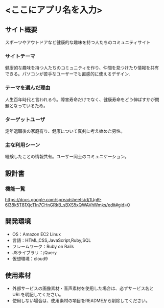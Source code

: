 # <ここにアプリ名を入力>

## サイト概要
スポーツやアウトドアなど健康的な趣味を持つ人たちのコミュニティサイト

### サイトテーマ
健康的な趣味を持つ人たちのコミュニティを作り、仲間を見つけたり情報を共有できる。パソコンが苦手なユーザーでも直感的に使えるデザイン.

### テーマを選んだ理由
人生百年時代と言われる今。障害寿命だけでなく、健康寿命をどう伸ばすかが問題となっているため。

### ターゲットユーザ
定年退職後の家庭有り、健康について真剣に考え始めた男性。

### 主な利用シーン
経験したことの情報共有。ユーザー同士のコミュニケーション。

## 設計書

### 機能一覧
<https://docs.google.com/spreadsheets/d/1UgK-6l38k5T81XjcTIn7CHnGRkB_sBXS5xQWAVhWmks/edit#gid=0>

## 開発環境
- OS：Amazon EC2 Linux
- 言語：HTML,CSS,JavaScript,Ruby,SQL
- フレームワーク：Ruby on Rails
- JSライブラリ：jQuery
- 仮想環境：cloud9

## 使用素材
- 外部サービスの画像素材・音声素材を使用した場合は、必ずサービス名とURLを明記してください。
- 使用しない場合は、使用素材の項目をREADMEから削除してください。
